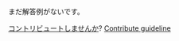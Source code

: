 
まだ解答例がないです。

[コントリビュートしませんか](https://github.com/BFEdev/BFE.dev-solutions/blob/main/problem/implement-groupby_ja.md)?  [Contribute guideline](https://github.com/BFEdev/BFE.dev-solutions#how-to-contribute)
